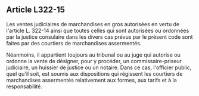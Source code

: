 Article L322-15
----
Les ventes judiciaires de marchandises en gros autorisées en vertu de l'article
L. 322-14 ainsi que toutes celles qui sont autorisées ou ordonnées par la
justice consulaire dans les divers cas prévus par le présent code sont faites
par des courtiers de marchandises assermentés.

Néanmoins, il appartient toujours au tribunal ou au juge qui autorise ou ordonne
la vente de désigner, pour y procéder, un commissaire-priseur judiciaire, un
huissier de justice ou un notaire. Dans ce cas, l'officier public, quel qu'il
soit, est soumis aux dispositions qui régissent les courtiers de marchandises
assermentés relativement aux formes, aux tarifs et à la responsabilité.
